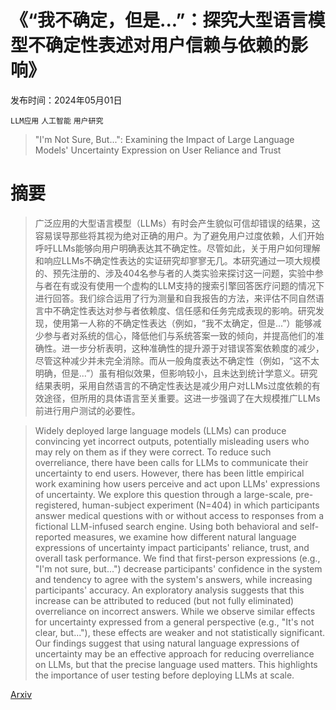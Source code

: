 # 《“我不确定，但是...”：探究大型语言模型不确定性表述对用户信赖与依赖的影响》

发布时间：2024年05月01日

`LLM应用` `人工智能` `用户研究`

> "I'm Not Sure, But...": Examining the Impact of Large Language Models' Uncertainty Expression on User Reliance and Trust

# 摘要

> 广泛应用的大型语言模型（LLMs）有时会产生貌似可信却错误的结果，这容易误导那些将其视为绝对正确的用户。为了避免用户过度依赖，人们开始呼吁LLMs能够向用户明确表达其不确定性。尽管如此，关于用户如何理解和响应LLMs不确定性表达的实证研究却寥寥无几。本研究通过一项大规模的、预先注册的、涉及404名参与者的人类实验来探讨这一问题，实验中参与者在有或没有使用一个虚构的LLM支持的搜索引擎回答医疗问题的情况下进行回答。我们综合运用了行为测量和自我报告的方法，来评估不同自然语言中不确定性表达对参与者依赖度、信任感和任务完成表现的影响。研究发现，使用第一人称的不确定性表达（例如，“我不太确定，但是...”）能够减少参与者对系统的信心，降低他们与系统答案一致的倾向，并提高他们的准确性。进一步分析表明，这种准确性的提升源于对错误答案依赖度的减少，尽管这种减少并未完全消除。而从一般角度表达不确定性（例如，“这不太明确，但是...”）虽有相似效果，但影响较小，且未达到统计学意义。研究结果表明，采用自然语言的不确定性表达是减少用户对LLMs过度依赖的有效途径，但所用的具体语言至关重要。这进一步强调了在大规模推广LLMs前进行用户测试的必要性。

> Widely deployed large language models (LLMs) can produce convincing yet incorrect outputs, potentially misleading users who may rely on them as if they were correct. To reduce such overreliance, there have been calls for LLMs to communicate their uncertainty to end users. However, there has been little empirical work examining how users perceive and act upon LLMs' expressions of uncertainty. We explore this question through a large-scale, pre-registered, human-subject experiment (N=404) in which participants answer medical questions with or without access to responses from a fictional LLM-infused search engine. Using both behavioral and self-reported measures, we examine how different natural language expressions of uncertainty impact participants' reliance, trust, and overall task performance. We find that first-person expressions (e.g., "I'm not sure, but...") decrease participants' confidence in the system and tendency to agree with the system's answers, while increasing participants' accuracy. An exploratory analysis suggests that this increase can be attributed to reduced (but not fully eliminated) overreliance on incorrect answers. While we observe similar effects for uncertainty expressed from a general perspective (e.g., "It's not clear, but..."), these effects are weaker and not statistically significant. Our findings suggest that using natural language expressions of uncertainty may be an effective approach for reducing overreliance on LLMs, but that the precise language used matters. This highlights the importance of user testing before deploying LLMs at scale.

[Arxiv](https://arxiv.org/abs/2405.00623)
